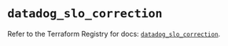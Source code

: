 # `datadog_slo_correction`

Refer to the Terraform Registry for docs: [`datadog_slo_correction`](https://registry.terraform.io/providers/datadog/datadog/3.37.0/docs/resources/slo_correction).
